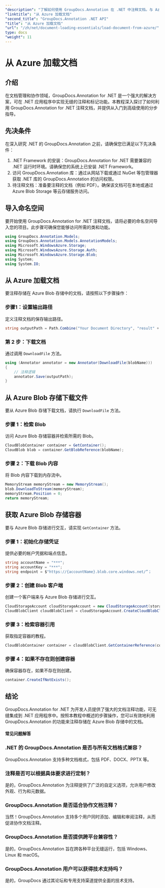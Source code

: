 ```yaml
---
"description": "了解如何使用 GroupDocs.Annotation 在 .NET 中注释文档。与 Azure Blob 存储无缝集成的分步教程。"
"linktitle": "从 Azure 加载文档"
"second_title": "GroupDocs.Annotation .NET API"
"title": "从 Azure 加载文档"
"url": "/zh/net/document-loading-essentials/load-document-from-azure/"
type: docs
"weight": 11
---
```


# 从 Azure 加载文档

## 介绍
在文档管理和协作领域，GroupDocs.Annotation for .NET 是一个强大的解决方案，可在 .NET 应用程序中实现无缝的注释和标记功能。本教程深入探讨了如何利用 GroupDocs.Annotation for .NET 注释文档，并提供从入门到高级使用的分步指导。
## 先决条件
在深入研究 .NET 的 GroupDocs.Annotation 之前，请确保您已满足以下先决条件：
1. .NET Framework 的安装：GroupDocs.Annotation for .NET 需要兼容的 .NET 运行时环境。请确保您的系统上已安装 .NET Framework。
2. 访问 GroupDocs.Annotation 库：通过从网站下载或通过 NuGet 等包管理器获取 .NET 库的 GroupDocs.Annotation 的访问权限。
3. 待注释文档：准备要注释的文档（例如 PDF）。确保该文档可在本地或通过 Azure Blob Storage 等云存储服务访问。

## 导入命名空间
要开始使用 GroupDocs.Annotation for .NET 注释文档，请将必要的命名空间导入您的项目。此步骤可确保您能够访问所需的类和功能。
```csharp
using GroupDocs.Annotation.Models;
using GroupDocs.Annotation.Models.AnnotationModels;
using Microsoft.WindowsAzure.Storage;
using Microsoft.WindowsAzure.Storage.Auth;
using Microsoft.WindowsAzure.Storage.Blob;
using System;
using System.IO;
```

## 从 Azure 加载文档
要注释存储在 Azure Blob 存储中的文档，请按照以下步骤操作：
### 步骤1：设置输出路径
定义注释文档的保存输出路径。
```csharp
string outputPath = Path.Combine("Your Document Directory", "result" + Path.GetExtension("input.pdf"));
```
### 第 2 步：下载文档
通过调用 `DownloadFile` 方法。
```csharp
using (Annotator annotator = new Annotator(DownloadFile(blobName)))
{
    // 注释逻辑
    annotator.Save(outputPath);
}
```
## 从 Azure Blob 存储下载文件
要从 Azure Blob 存储下载文档，请执行 `DownloadFile` 方法。
### 步骤 1：检索 Blob
访问 Azure Blob 存储容器并检索所需的 Blob。
```csharp
CloudBlobContainer container = GetContainer();
CloudBlob blob = container.GetBlobReference(blobName);
```
### 步骤 2：下载 Blob 内容
将 Blob 内容下载到内存流中。
```csharp
MemoryStream memoryStream = new MemoryStream();
blob.DownloadToStream(memoryStream);
memoryStream.Position = 0;
return memoryStream;
```
## 获取 Azure Blob 存储容器
要与 Azure Blob 存储进行交互，请实现 `GetContainer` 方法。
### 步骤 1：初始化存储凭证
提供必要的帐户凭据和端点信息。
```csharp
string accountName = "***";
string accountKey = "***";
string endpoint = $"https://{accountName}.blob.core.windows.net/”；
```
### 步骤 2：创建 Blob 客户端
创建一个客户端来与 Azure Blob 存储进行交互。
```csharp
CloudStorageAccount cloudStorageAccount = new CloudStorageAccount(storageCredentials, new Uri(endpoint), null, null, null);
CloudBlobClient cloudBlobClient = cloudStorageAccount.CreateCloudBlobClient();
```
### 步骤 3：检索容器引用
获取指定容器的教程。
```csharp
CloudBlobContainer container = cloudBlobClient.GetContainerReference(containerName);
```
### 步骤 4：如果不存在则创建容器
确保容器存在，如果不存在则创建。
```csharp
container.CreateIfNotExists();
```

## 结论
GroupDocs.Annotation for .NET 为开发人员提供了强大的文档注释功能，可无缝集成到 .NET 应用程序中。按照本教程中概述的步骤操作，您可以有效地利用 GroupDocs.Annotation 的功能来注释存储在 Azure Blob 存储中的文档。
#### 常见问题解答
### .NET 的 GroupDocs.Annotation 是否与所有文档格式兼容？
GroupDocs.Annotation 支持多种文档格式，包括 PDF、DOCX、PPTX 等。
### 注释是否可以根据具体要求进行定制？
是的，GroupDocs.Annotation 为注释提供了广泛的自定义选项，允许用户修改外观、行为和元数据。
### GroupDocs.Annotation 是否适合协作文档注释？
当然！GroupDocs.Annotation 支持多个用户同时添加、编辑和审阅注释，从而促进协作文档注释。
### GroupDocs.Annotation 是否提供跨平台兼容性？
是的，GroupDocs.Annotation 旨在跨各种平台无缝运行，包括 Windows、Linux 和 macOS。
### GroupDocs.Annotation 用户可以获得技术支持吗？
是的，GroupDocs 通过其论坛和专用支持渠道提供全面的技术支持。